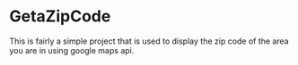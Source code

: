 # GetaZipCode
This is fairly a simple project that is used to display the zip code of the area you are in using google maps api.
